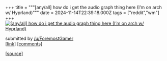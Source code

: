 +++
title = """[any/all] how do i get the audio graph thing here (I’m on arch w/ Hyprland)"""
date = 2024-11-14T22:39:18.000Z
tags = ["reddit","wm"]
+++
[![[any/all] how do i get the audio graph thing here (I’m on arch w/ Hyprland)](https://preview.redd.it/btwgb8j23y0e1.jpeg?width=640&crop=smart&auto=webp&s=d021a6e09e53db2eead3114a72ae7e200ca03a55 "[any/all] how do i get the audio graph thing here (I’m on arch w/ Hyprland)")](https://www.reddit.com/r/unixporn/comments/1grhdwx/anyall_how_do_i_get_the_audio_graph_thing_here_im/)

submitted by [/u/ForemostGamer](https://www.reddit.com/user/ForemostGamer)  
[\[link\]](https://i.redd.it/btwgb8j23y0e1.jpeg) [\[comments\]](https://www.reddit.com/r/unixporn/comments/1grhdwx/anyall_how_do_i_get_the_audio_graph_thing_here_im/)

[[source]](https://www.reddit.com/r/unixporn/comments/1grhdwx/anyall_how_do_i_get_the_audio_graph_thing_here_im/)
